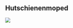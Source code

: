 ## Hutschienenmoped

![](https://user-images.githubusercontent.com/69573151/130034499-ade4596b-8bae-4b48-abe8-2d4ee707ee7e.jpeg)
